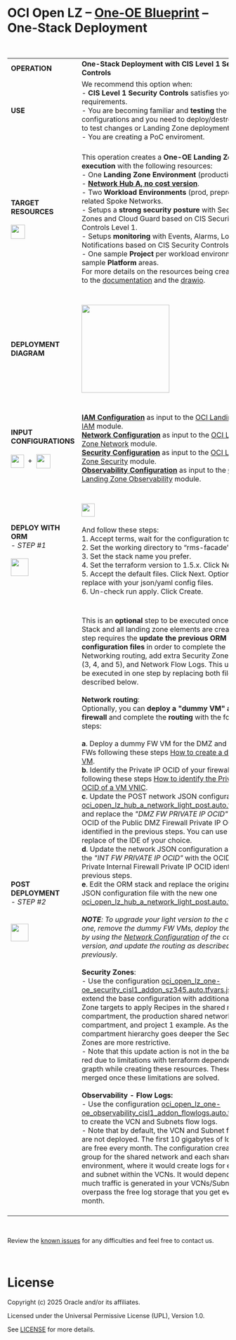 # **OCI Open LZ &ndash; [One-OE Blueprint](#) &ndash; One-Stack Deployment**


&nbsp; 

| | | |
|---|---|---| 
| **OPERATION** | **One-Stack Deployment with CIS Level 1 Security Controls** | **One-Stack Deployment with CIS Level 2 Security Controls** | 
| **USE** | We recommend this option when: </br> - **CIS Level 1 Security Controls** satisfies your security requirements. </br> - You are becoming familiar and **testing** the configurations and you need to deploy/destroy quickly to test changes or Landing Zone deployment. </br> - You are creating a PoC enviroment.| We recommend this option when: </br> - Your security requirements need to satisfy **CIS Level 2 Security Controls** (like *deploying a Vault* to manage your encryption keys and **force** *the encryption of all your data with them*, block storage, object storage, etc.). </br> | 
| **TARGET RESOURCES**  </br></br><img src="../../../../commons/images/icon_oci.jpg" width="32">| </br>This operation creates a **One-OE Landing Zone** in **one execution** with the following resources: </br> - One **Landing Zone Environment** (production). </br>- [**Network Hub A, no cost version**](/addons/oci-hub-models/hub_a/readme.md).</br>- Two **Workload Environments** (prod, preprod) and related Spoke Networks.</br>- Setups a **strong security posture** with Security Zones and Cloud Guard based on CIS Security Controls Level 1.</br>- Setups **monitoring** with Events, Alarms, Logging, and Notifications based on CIS Security Controls Level 1.</br>- One sample **Project** per workload environment and a sample **Platform** areas.</br>For more details on the resources being created refer to the [documentation](/blueprints/one-oe/design/readme.md) and the [drawio](/blueprints/one-oe/design/OCI_Open_LZ_One-OE-Blueprint.drawio). </br></br> | </br>This operation creates a **One-OE Landing Zone** in **one execution** with the following resources: </br> - One **Landing Zone Environment** (production). </br>- [**Network Hub A, no cost version**](/addons/oci-hub-models/hub_b/readme.md).</br>- Two **Workload Environments** (prod, preprod) and related Spoke Networks.</br>- Setups a **strong security posture** with Security Zones and Cloud Guard based on CIS Security Controls Level 2.</br>- Setups **monitoring** with Events, Alarms, Logging, and Notifications based on CIS Security Controls Level 2.</br>- One sample **Project** per workload environment and a sample **Platform** areas.</br>For more details on the resources being created refer to the [documentation](/blueprints/one-oe/design/readme.md) and the [drawio](/blueprints/one-oe/design/OCI_Open_LZ_One-OE-Blueprint.drawio). </br></br> |
| **DEPLOYMENT DIAGRAM** | </br><img src="../../design/images/oci_open_lz_one-oe_deployment-diagram_cisl1.jpg" height="200" align="center"> </br></br> | </br><img src="../../design/images/oci_open_lz_one-oe_deployment-diagram_cisl2.jpg" height="200" align="center"> </br></br> |
| **INPUT CONFIGURATIONS** </br></br><img src="../../../../commons/images/icon_json.jpg" width="30" align="center">&nbsp; +&nbsp; <img src="../../../../commons/images/icon_terraform.jpg" width="32" align="center">|</br>[**IAM Configuration**](oci_open_lz_one-oe_iam.auto.tfvars.json) as input to the [OCI Landing Zone IAM](https://github.com/oci-landing-zones/terraform-oci-modules-iam) module. </br>[**Network Configuration**](oci_open_lz_hub_a_network_light.auto.tfvars.json) as input to the [OCI Landing Zone Network](https://github.com/oci-landing-zones/terraform-oci-modules-networking) module.</br>[**Security Configuration**](oci_open_lz_one-oe_security_cisl1.auto.tfvars.json) as input to the [OCI Landing Zone Security](https://github.com/oci-landing-zones/terraform-oci-modules-security) module.</br>[**Observability Configuration**](oci_open_lz_one-oe_observability_cisl1.auto.tfvars.json) as input to the [OCI Landing Zone Observability](https://github.com/oci-landing-zones/terraform-oci-modules-observability) module.</br></br> | </br>[**IAM Configuration**](oci_open_lz_one-oe_iam.auto.tfvars.json) as input to the [OCI Landing Zone IAM](https://github.com/oci-landing-zones/terraform-oci-modules-iam) module. </br>[**Network Configuration**](oci_open_lz_hub_a_network_light.auto.tfvars.json) as input to the [OCI Landing Zone Network](https://github.com/oci-landing-zones/terraform-oci-modules-networking) module.</br>[**Security Configuration**](oci_open_lz_one-oe_security_cisl2.auto.tfvars.json) as input to the [OCI Landing Zone  Security](https://github.com/oci-landing-zones/terraform-oci-modules-security) module.</br>[**Observability Configuration**](oci_open_lz_one-oe_observability_cisl2.auto.tfvars.json) as input to the [OCI Landing Zone Observability](https://github.com/oci-landing-zones/terraform-oci-modules-observability) module.</br></br> |
| **DEPLOY WITH ORM** </br>*- STEP #1* </br></br><img src="../../../../commons/images/icon_orm.jpg" width="40">| </br>[<img src="../../../../commons/images/DeployToOCI.svg" height="30" align="center">](https://cloud.oracle.com/resourcemanager/stacks/create?zipUrl=https://github.com/oci-landing-zones/terraform-oci-modules-orchestrator/archive/refs/tags/v2.0.5.zip&zipUrlVariables={"input_config_files_urls":"https://raw.githubusercontent.com/oci-landing-zones/oci-landing-zone-operating-entities/master/blueprints/one-oe/runtime/one-stack/oci_open_lz_one-oe_iam.auto.tfvars.json,https://raw.githubusercontent.com/oci-landing-zones/oci-landing-zone-operating-entities/master/blueprints/one-oe/runtime/one-stack/oci_open_lz_hub_a_network_light.auto.tfvars.json,https://raw.githubusercontent.com/oci-landing-zones/oci-landing-zone-operating-entities/master/blueprints/one-oe/runtime/one-stack/oci_open_lz_one-oe_observability_cisl1.auto.tfvars.json,https://raw.githubusercontent.com/oci-landing-zones/oci-landing-zone-operating-entities/master/blueprints/one-oe/runtime/one-stack/oci_open_lz_one-oe_security_cisl1.auto.tfvars.json"})  </br></br> And follow these steps:</br>1. Accept terms, wait for the configuration to load. </br>2. Set the working directory to “rms-facade”. </br>3. Set the stack name you prefer.</br>4. Set the terraform version to 1.5.x. Click Next. </br>5. Accept the default files. Click Next. Optionally, replace with your json/yaml config files. </br>6. Un-check run apply. Click Create. </br> </br> | </br>[<img src="../../../../commons/images/DeployToOCI.svg" height="30" align="center">](https://cloud.oracle.com/resourcemanager/stacks/create?zipUrl=https://github.com/oci-landing-zones/terraform-oci-modules-orchestrator/archive/refs/tags/v2.0.5.zip&zipUrlVariables={"input_config_files_urls":"https://raw.githubusercontent.com/oci-landing-zones/oci-landing-zone-operating-entities/master/blueprints/one-oe/runtime/one-stack/oci_open_lz_one-oe_iam.auto.tfvars.json,https://raw.githubusercontent.com/oci-landing-zones/oci-landing-zone-operating-entities/master/blueprints/one-oe/runtime/one-stack/oci_open_lz_hub_b_network_light.auto.tfvars.json,https://raw.githubusercontent.com/oci-landing-zones/oci-landing-zone-operating-entities/master/blueprints/one-oe/runtime/one-stack/oci_open_lz_one-oe_observability_cisl2.auto.tfvars.json,https://raw.githubusercontent.com/oci-landing-zones/oci-landing-zone-operating-entities/master/blueprints/one-oe/runtime/one-stack/oci_open_lz_one-oe_security_cisl2.auto.tfvars.json"})  </br></br> And follow these steps:</br>1. Accept terms, wait for the configuration to load. </br>2. Set the working directory to “rms-facade”. </br>3. Set the stack name you prefer.</br>4. Set the terraform version to 1.5.x. Click Next. </br>5. Accept the default files. Click Next. Optionally, replace with your json/yaml config files. </br>6. Un-check run apply. Click Create. </br> </br> |
| **POST DEPLOYMENT** </br>*- STEP #2*  </br> </br></br><img src="../../../../commons/images/icon_orm.jpg" width="40">| </br> This is an **optional** step to be executed once Step 1 Stack and all landing zone elements are created. This step requires the **update the previous ORM stack json configuration files** in order to complete the Networking routing, add extra Security Zones Recipes (3, 4, and 5), and Network Flow Logs. This update can be executed in one step by replacing both files as described below.</br></br>**Network routing**:</br> Optionally, you can **deploy a "dummy VM" as a firewall** and complete the **routing** with the following steps:</br></br> **a**. Deploy a dummy FW VM for the DMZ and Internal FWs following these steps [How to create a dummy FW VM](../../../../commons/content/howto_create_dummy_fw_vm.md). <br> **b**. Identify the Private IP OCID of your firewalls following these steps [How to identify the Private IP OCID of a VM VNIC](../../../../commons/content/howto_identify_private_ip_ocid_vm_vnic.md). </br> **c**. Update the POST network JSON configuration [oci_open_lz_hub_a_network_light_post.auto.tfvars.json](oci_open_lz_hub_a_network_light_post.auto.tfvars.json) and replace the *"DMZ FW PRIVATE IP OCID"* with the OCID of the Public DMZ Firewall Private IP OCID identified in the previous steps. You can use the find & replace of the IDE of your choice. </br> **d**. Update the network JSON configuration and replace the *"INT FW PRIVATE IP OCID"* with the OCID of the Private Internal Firewall Private IP OCID identified in the previous steps. </br> **e**. Edit the ORM stack and replace the original Network JSON configuration file with the new one [oci_open_lz_hub_a_network_light_post.auto.tfvars.json](oci_open_lz_hub_a_network_light_post.auto.tfvars.json). </br></br> ***NOTE**: To upgrade your light version to the complete one, remove the dummy FW VMs, deploy the firewalls by using the [Network Configuration](oci_open_lz_hub_a_network.auto.tfvars.json) of the complete version, and update the routing as described previously.* </br></br> **Security Zones**:</br>- Use the configuration [oci_open_lz_one-oe_security_cisl1_addon_sz345.auto.tfvars.json](oci_open_lz_one-oe_security_cisl1_addon_sz345.auto.tfvars.json) to extend the base configuration with additional Security Zone targets to apply Recipes in the shared network compartment, the production shared network compartment, and project 1 example. As the compartment hierarchy goes deeper the Security Zones are more restrictive. </br>- Note that this update action is not in the base stack red due to limitations with terraform dependency grapth while creating these resources. These will be merged once these limitations are solved.</br></br>**Observability - Flow Logs:**</br>- Use the configuration [oci_open_lz_one-oe_observability_cisl1_addon_flowlogs.auto.tfvars.json](oci_open_lz_one-oe_observability_cisl1_addon_flowlogs.auto.tfvars.json) to create the VCN and Subnets flow logs. </br>- Note that by default, the VCN and Subnet flows logs are not deployed. The first 10 gigabytes of log storage are free every month. The configuration creates a log group for the shared network and each shared network environment, where it would create logs for every VCN and subnet within the VCNs. It would depend on how much traffic is generated in your VCNs/Subnets to overpass the free log storage that you get every month.</br></br>| </br> This is an **optional** step to be executed once Step 1 Stack and all landing zone elements are created. This step requires the **update the previous ORM stack json configuration files** in order to complete the Network routing, add extra Security Zones Recipes (3, 4, and 5), and Network Flow Logs. This update can be executed in one step by replacing both files as described below.</br></br>**Network routing**:</br> Optionally, you can **deploy a "dummy VM" as a firewall** and complete the **routing** with the following steps:</br></br> **a**. Deploy a dummy FW VM for the DMZ and Internal FWs following these steps [How to create a dummy FW VM](../../../../commons/content/howto_create_dummy_fw_vm.md). <br> **b**. Identify the Private IP OCID of your firewalls following these steps [How to identify the Private IP OCID of a VM VNIC](../../../../commons/content/howto_identify_private_ip_ocid_vm_vnic.md). </br> **c**. Update the POST network JSON configuration [oci_open_lz_hub_a_network_light_post.auto.tfvars.json](oci_open_lz_hub_a_network_light_post.auto.tfvars.json) and replace the *"DMZ FW PRIVATE IP OCID"* with the OCID of the Public DMZ Firewall Private IP OCID identified in the previous steps. You can use the find & replace of the IDE of your choice. </br> **d**. Update the network JSON configuration and replace the *"INT FW PRIVATE IP OCID"* with the OCID of the Private Internal Firewall Private IP OCID identified in the previous steps. </br> **e**. Edit the ORM stack and replace the original Network JSON configuration file with the new one [oci_open_lz_hub_a_network_light_post.auto.tfvars.json](oci_open_lz_hub_a_network_light_post.auto.tfvars.json). </br></br> ***NOTE**: To upgrade your light version to the complete one, remove the dummy FW VMs, deploy the firewalls by using the [Network Configuration](oci_open_lz_hub_a_network.auto.tfvars.json) of the complete version, and update the routing as described previously.* </br></br> **Security Zones**:</br>- Use the configuration [oci_open_lz_one-oe_security_cisl2_addon_sz345.auto.tfvars.json](oci_open_lz_one-oe_security_cisl2_addon_sz345.auto.tfvars.json) to extend the base configuration with additional Security Zone targets to apply Recipes in the shared network compartment, the production shared network compartment, and project 1 example. As the compartment hierarchy goes deeper the Security Zones are more restrictive. </br>- Note that this update action is not in the base stack red due to limitations with terraform dependency grapth while creating these resources. These will be merged once these limitations are solved.</br></br>**Observability - Flow Logs:**</br>- Use the configuration [oci_open_lz_one-oe_observability_cisl2_addon_flowlogs.auto.tfvars.json](oci_open_lz_one-oe_observability_cisl2_addon_flowlogs.auto.tfvars.json) to create the VCN and Subnets flow logs. </br>- Note that by default, the VCN and Subnet flows logs are not deployed. The first 10 gigabytes of log storage are free every month. The configuration creates a log group for the shared network and each shared network environment, where it would create logs for every VCN and subnet within the VCNs. It would depend on how much traffic is generated in your VCNs/Subnets to overpass the free log storage that you get every month.</br></br> |

&nbsp; 

Review the [known issues](known_issues.md) for any difficulties and feel free to contact us.


&nbsp; 

# License

Copyright (c) 2025 Oracle and/or its affiliates.

Licensed under the Universal Permissive License (UPL), Version 1.0.

See [LICENSE](/LICENSE.txt) for more details.
